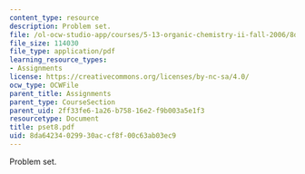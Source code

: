 ```yaml
---
content_type: resource
description: Problem set.
file: /ol-ocw-studio-app/courses/5-13-organic-chemistry-ii-fall-2006/8da64234029930accf8f00c63ab03ec9_pset8.pdf
file_size: 114030
file_type: application/pdf
learning_resource_types:
- Assignments
license: https://creativecommons.org/licenses/by-nc-sa/4.0/
ocw_type: OCWFile
parent_title: Assignments
parent_type: CourseSection
parent_uid: 2ff33fe6-1a26-b758-16e2-f9b003a5e1f3
resourcetype: Document
title: pset8.pdf
uid: 8da64234-0299-30ac-cf8f-00c63ab03ec9
---
```

Problem set.